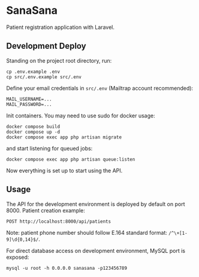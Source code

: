 # SanaSana
Patient registration application with Laravel.

## Development Deploy
Standing on the project root directory, run:
```
cp .env.example .env
cp src/.env.example src/.env
```
Define your email credentials in `src/.env` (Mailtrap account recommended):
```
MAIL_USERNAME=...
MAIL_PASSWORD=...
```

Init containers. You may need to use sudo for docker usage:
```
docker compose build
docker compose up -d
docker compose exec app php artisan migrate
```

and start listening for queued jobs:
```
docker compose exec app php artisan queue:listen
```

Now everything is set up to start using the API.

## Usage
The API for the development environment is deployed by default on port 8000.
Patient creation example:
```
POST http://localhost:8000/api/patients
```
Note: patient phone number should follow E.164 standard format: `/^\+[1-9]\d{0,14}$/`.

For direct database access on development environment, MySQL port is exposed:
```
mysql -u root -h 0.0.0.0 sanasana -p123456789
```
